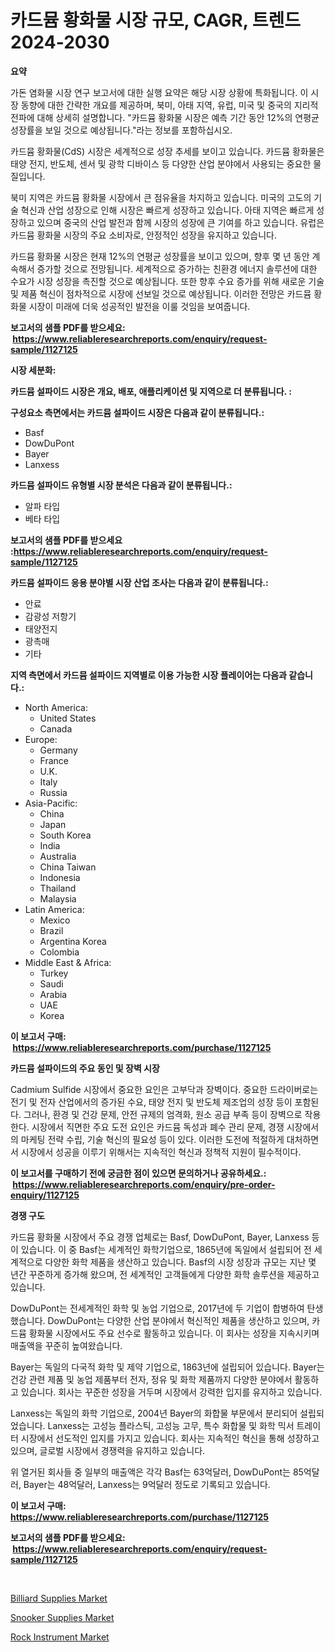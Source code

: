 <p><h1>카드뮴 황화물 시장 규모, CAGR, 트렌드 2024-2030</h1></p><p><strong>요약</strong></p>
<p><p>가돈 염화물 시장 연구 보고서에 대한 실행 요약은 해당 시장 상황에 특화됩니다. 이 시장 동향에 대한 간략한 개요를 제공하며, 북미, 아태 지역, 유럽, 미국 및 중국의 지리적 전파에 대해 상세히 설명합니다. "카드뮴 황화물 시장은 예측 기간 동안 12%의 연평균 성장률을 보일 것으로 예상됩니다."라는 정보를 포함하십시오.</p><p>카드뮴 황화물(CdS) 시장은 세계적으로 성장 추세를 보이고 있습니다. 카드뮴 황화물은 태양 전지, 반도체, 센서 및 광학 디바이스 등 다양한 산업 분야에서 사용되는 중요한 물질입니다.</p><p>북미 지역은 카드뮴 황화물 시장에서 큰 점유율을 차지하고 있습니다. 미국의 고도의 기술 혁신과 산업 성장으로 인해 시장은 빠르게 성장하고 있습니다. 아태 지역은 빠르게 성장하고 있으며 중국의 산업 발전과 함께 시장의 성장에 큰 기여를 하고 있습니다. 유럽은 카드뮴 황화물 시장의 주요 소비자로, 안정적인 성장을 유지하고 있습니다.</p><p>카드뮴 황화물 시장은 현재 12%의 연평균 성장률을 보이고 있으며, 향후 몇 년 동안 계속해서 증가할 것으로 전망됩니다. 세계적으로 증가하는 친환경 에너지 솔루션에 대한 수요가 시장 성장을 촉진할 것으로 예상됩니다. 또한 향후 수요 증가를 위해 새로운 기술 및 제품 혁신이 점차적으로 시장에 선보일 것으로 예상됩니다. 이러한 전망은 카드뮴 황화물 시장이 미래에 더욱 성공적인 발전을 이룰 것임을 보여줍니다.</p></p>
<p><strong>보고서의 샘플 PDF를 받으세요: &nbsp;<a href="https://www.reliableresearchreports.com/enquiry/request-sample/1127125">https://www.reliableresearchreports.com/enquiry/request-sample/1127125</a></strong></p>
<p><strong>시장 세분화:</strong></p>
<p><strong> 카드뮴 설파이드 시장은 개요, 배포, 애플리케이션 및 지역으로 더 분류됩니다. :</strong></p>
<p><strong>구성요소 측면에서는 카드뮴 설파이드 시장은 다음과 같이 분류됩니다.:</strong></p>
<p><ul><li>Basf</li><li>DowDuPont</li><li>Bayer</li><li>Lanxess</li></ul></p>
<p><strong> 카드뮴 설파이드 유형별 시장 분석은 다음과 같이 분류됩니다.:</strong></p>
<p><ul><li>알파 타입</li><li>베타 타입</li></ul></p>
<p><strong>보고서의 샘플 PDF를 받으세요 :<a href="https://www.reliableresearchreports.com/enquiry/request-sample/1127125">https://www.reliableresearchreports.com/enquiry/request-sample/1127125</a></strong></p>
<p><strong> 카드뮴 설파이드 응용 분야별 시장 산업 조사는 다음과 같이 분류됩니다.:</strong></p>
<p><ul><li>안료</li><li>감광성 저항기</li><li>태양전지</li><li>광촉매</li><li>기타</li></ul></p>
<p><strong>지역 측면에서 카드뮴 설파이드 지역별로 이용 가능한 시장 플레이어는 다음과 같습니다.:</strong></p>
<p><ul>
    <li>
        North America:
        <ul>
            <li>United States</li>
            <li>Canada</li>
        </ul>
    </li>
    <li>
        Europe:
        <ul>
            <li>Germany</li>
            <li>France</li>
            <li>U.K.</li>
            <li>Italy</li>
            <li>Russia</li>
        </ul>
    </li>
    <li>
        Asia-Pacific:
        <ul>
            <li>China</li>
            <li>Japan</li>
            <li>South Korea</li>
            <li>India</li>
            <li>Australia</li>
            <li>China Taiwan</li>
            <li>Indonesia</li>
            <li>Thailand</li>
            <li>Malaysia</li>
        </ul>
    </li>
    <li>
        Latin America:
        <ul>
            <li>Mexico</li>
            <li>Brazil</li>
            <li>Argentina Korea</li>
            <li>Colombia</li>
        </ul>
    </li>
    <li>
        Middle East & Africa:
        <ul>
            <li>Turkey</li>
            <li>Saudi</li>
            <li>Arabia</li>
            <li>UAE</li>
            <li>Korea</li>
        </ul>
    </li>
    </ul></p>
<p><strong>이 보고서 구매: &nbsp;<a href="https://www.reliableresearchreports.com/purchase/1127125">https://www.reliableresearchreports.com/purchase/1127125</a></strong></p>
<p><strong>카드뮴 설파이드의 주요 동인 및 장벽 시장</strong></p>
<p><p>Cadmium Sulfide 시장에서 중요한 요인은 고부닥과 장벽이다. 중요한 드라이버로는 전기 및 전자 산업에서의 증가된 수요, 태양 전지 및 반도체 제조업의 성장 등이 포함된다. 그러나, 환경 및 건강 문제, 안전 규제의 엄격화, 원소 공급 부족 등이 장벽으로 작용한다. 시장에서 직면한 주요 도전 요인은 카드뮴 독성과 폐수 관리 문제, 경쟁 시장에서의 마케팅 전략 수립, 기술 혁신의 필요성 등이 있다. 이러한 도전에 적절하게 대처하면서 시장에서 성공을 이루기 위해서는 지속적인 혁신과 정책적 지원이 필수적이다.</p></p>
<p><strong>이 보고서를 구매하기 전에 궁금한 점이 있으면 문의하거나 공유하세요.: &nbsp;<a href="https://www.reliableresearchreports.com/enquiry/pre-order-enquiry/1127125">https://www.reliableresearchreports.com/enquiry/pre-order-enquiry/1127125</a></strong></p>
<p><strong>경쟁 구도</strong></p>
<p><p>카드뮴 황화물 시장에서 주요 경쟁 업체로는 Basf, DowDuPont, Bayer, Lanxess 등이 있습니다. 이 중 Basf는 세계적인 화학기업으로, 1865년에 독일에서 설립되어 전 세계적으로 다양한 화학 제품을 생산하고 있습니다. Basf의 시장 성장과 규모는 지난 몇 년간 꾸준하게 증가해 왔으며, 전 세계적인 고객들에게 다양한 화학 솔루션을 제공하고 있습니다.</p><p>DowDuPont는 전세계적인 화학 및 농업 기업으로, 2017년에 두 기업이 합병하여 탄생했습니다. DowDuPont는 다양한 산업 분야에서 혁신적인 제품을 생산하고 있으며, 카드뮴 황화물 시장에서도 주요 선수로 활동하고 있습니다. 이 회사는 성장을 지속시키며 매출액을 꾸준히 높여왔습니다.</p><p>Bayer는 독일의 다국적 화학 및 제약 기업으로, 1863년에 설립되어 있습니다. Bayer는 건강 관련 제품 및 농업 제품부터 전자, 정유 및 화학 제품까지 다양한 분야에서 활동하고 있습니다. 회사는 꾸준한 성장을 거두며 시장에서 강력한 입지를 유지하고 있습니다.</p><p>Lanxess는 독일의 화학 기업으로, 2004년 Bayer의 화합물 부문에서 분리되어 설립되었습니다. Lanxess는 고성능 플라스틱, 고성능 고무, 특수 화합물 및 화학 믹서 트레이터 시장에서 선도적인 입지를 가지고 있습니다. 회사는 지속적인 혁신을 통해 성장하고 있으며, 글로벌 시장에서 경쟁력을 유지하고 있습니다.</p><p>위 열거된 회사들 중 일부의 매출액은 각각 Basf는 63억달러, DowDuPont는 85억달러, Bayer는 48억달러, Lanxess는 9억달러 정도로 기록되고 있습니다.</p></p>
<p><strong>이 보고서 구매: &nbsp; <a href="https://www.reliableresearchreports.com/purchase/1127125">https://www.reliableresearchreports.com/purchase/1127125</a></strong></p>
<p><strong>보고서의 샘플 PDF를 받으세요: &nbsp;<a href="https://www.reliableresearchreports.com/enquiry/request-sample/1127125">https://www.reliableresearchreports.com/enquiry/request-sample/1127125</a></strong><strong></strong></p>
<p>&nbsp;</p>
<p><p><a href="https://github.com/juancolorado15/Market-Research-Report-List-1/blob/main/billiard-supplies-market.md">Billiard Supplies Market</a></p><p><a href="https://github.com/dx0328/Market-Research-Report-List-1/blob/main/snooker-supplies-market.md">Snooker Supplies Market</a></p><p><a href="https://github.com/Glendatilghmankmgz0rbhwpy/Market-Research-Report-List-1/blob/main/rock-instrument-market.md">Rock Instrument Market</a></p></p>